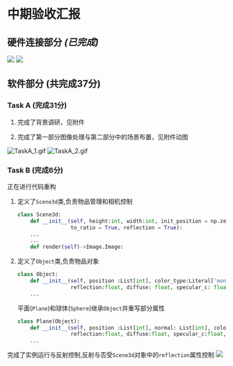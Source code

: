 # 中期验收汇报

## 硬件连接部分 _(已完成)_

![](./images/Hardware_1.jpg)
![](./images/Hardware_2.jpg)

## 软件部分 (共完成37分)

### Task A (完成31分)

1. 完成了背景调研，见附件

2. 完成了第一部分图像处理与第二部分中的场景布置，见附件动图

![TaskA_1.gif](./images/TaskA_1.gif)
![TaskA_2.gif](./images/TaskA_2.gif)

### Task B (完成6分)

正在进行代码重构

1. 定义了`Scene3d`类,负责物品管理和相机控制

    ```python
    class Scene3d:
        def __init__(self, height:int, width:int, init_position = np.zeros(3), init_orient = np.zeros(3), do_blur = False,
                     to_ratio = True, reflection = True):
        ...
        ...
        def render(self)->Image.Image:

    ```

2. 定义了`Object`类,负责物品对象

    ```python
    class Object:
        def __init__(self, position :List[int], color_type:Literal['mono','gradient','squares'], color_para:str,
                     reflection:float, diffuse: float, specular_c: float, specular_k: float):
        ...
    ```

   平面(`Plane`)和球体(`Sphere`)继承`Object`并重写部分属性

    ```python
    class Plane(Object):
        def __init__(self, position :List[int], normal: List[int], color_type:Literal['mono','gradient'], color_para:str,
                     reflection:float, diffuse:float, specular_c:float, specular_k:float, ):
        ...
    ```

完成了实例运行与反射控制,反射与否受`Scene3d`对象中的`reflection`属性控制
![](./images/TaskB_1.png)
